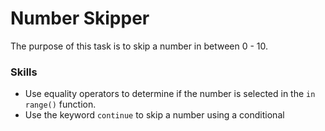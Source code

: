 # Number Skipper
The purpose of this task is to skip a number in between 0 - 10.

### Skills
- Use equality operators to determine if the number is selected in the `in range()` function.
- Use the keyword `continue` to skip a number using a conditional

